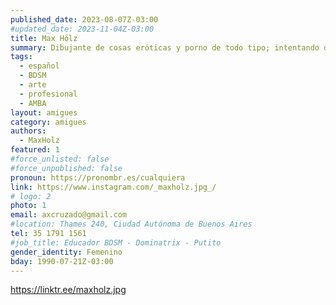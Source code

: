 ```yaml
---
published_date: 2023-08-07Z-03:00
#updated_date: 2023-11-04Z-03:00
title: Max Hölz
summary: Dibujante de cosas eróticas y porno de todo tipo; intentando que cada vez más gente entienda lo diverso que puede ser el deseo.
tags:
  - español
  - BDSM
  - arte
  - profesional
  - AMBA
layout: amigues
category: amigues
authors:
  - MaxHolz
featured: 1
#force_unlisted: false
#force_unpublished: false
pronoun: https://pronombr.es/cualquiera
link: https://www.instagram.com/_maxholz.jpg_/
# logo: 2
photo: 1
email: axcruzado@gmail.com
#location: Thames 240, Ciudad Autónoma de Buenos Aires
tel: 35 1791 1561
#job_title: Educador BDSM - Dominatrix - Putito
gender_identity: Femenino
bday: 1990-07-21Z-03:00
---
```


https://linktr.ee/maxholz.jpg
